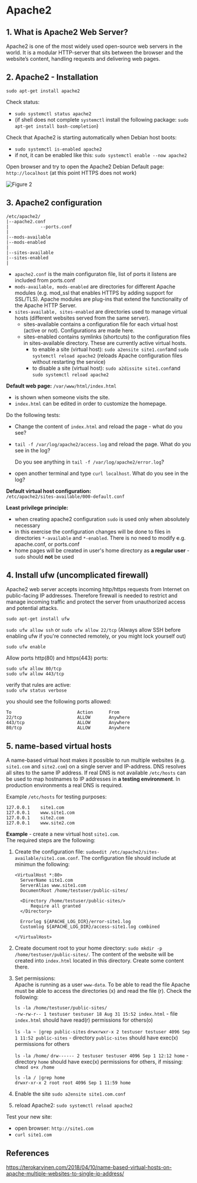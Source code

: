
# Apache2  

## 1. What is Apache2 Web Server?
Apache2 is one of the most widely used open-source web servers in the world. It is a modular HTTP-server that sits between the browser and the website’s content, handling requests and delivering web pages.

## 2. Apache2 - Installation

```sudo apt-get install apache2```  

Check status:  
 - ```sudo systemctl status apache2```
 - (if shell does not complete ```systemctl``` install the following package: ```sudo apt-get install bash-completion```)  

Check that Apache2 is starting automatically when Debian host boots:  
 - ```sudo systemctl is-enabled apache2```
 - if not, it can be enabled like this: ```sudo systemctl enable --now apache2```  

Open browser and try to open the Apache2 Debian Default page:  
```http://localhost```  (at this point HTTPS does not work)

![Figure 2](./pictures/apache.png)  


## 3. Apache2 configuration  

```
/etc/apache2/
|--apache2.conf  
|            --ports.conf
|
|--mods-available
|--mods-enabled
|
|--sites-available
|--sites-enabled
|
```
 - ```apache2.conf``` is the main configuraton file, list of ports it listens are included from ports.conf  
 - ```mods-available, mods-enabled``` are directories for different Apache modules (e.g. mod_ssl that enables HTTPS by adding support for SSL/TLS). Apache modules are plug-ins that extend the functionality of the Apache HTTP Server.  
 - ```sites-available, sites-enabled``` are directories used to manage virtual hosts (different websites served from the same server).  
   - sites-available contains a configuration file for each virtual host (active or not). Configurations are made here.  
   - sites-enabled contains symlinks (shortcuts) to the configuration files in sites-available directory. These are currently active virtual hosts.
     - to enable a site (virtual host): ```sudo a2ensite site1.conf```and ```sudo systemctl reload apache2``` (reloads Apache configuration files without restarting the service)  
     - to disable a site (virtual host): ```sudo a2dissite site1.conf```and ```sudo systemctl reload apache2```

__Default web page:__ ```/var/www/html/index.html```   
 - is shown when someone visits the site.
 - ```index.html``` can be edited in order to customize the homepage.  

Do the following tests:  
 - Change the content of ```index.html``` and reload the page - what do you see?  
 - ```tail -f /var/log/apache2/access.log``` and reload the page. What do you see in the log?
   
   Do you see anything in  ```tail -f /var/log/apache2/error.log```?  
 - open another terminal and type ```curl localhost```. What do you see in the log?


__Default virtual host configuration:__    
```/etc/apache2/sites-available/000-default.conf```  

__Least privilege principle:__ 
 - when creating apache2 configuration ```sudo``` is used only when absolutely necessary  
 - in this exercise the configuration changes will be done to files in directories  ```*-available``` and ```*-enabled```. There is no need to modify e.g. apache.conf, or ports.conf  
 - home pages will be created in user's home directory as __a regular user__ -  ```sudo``` should __not__ be used  

## 4. Install ufw (uncomplicated firewall)  
Apache2 web server accepts incoming http/https requests from Internet on public-facing IP addresses. Therefore firewall is needed to restrict and manage incoming traffic and protect the server from unauthorized access and potential attacks.  

```sudo apt-get install ufw```  

```sudo ufw allow ssh```  or ```sudo ufw allow 22/tcp``` (Always allow SSH before enabling ufw if you're connected remotely, or you might lock yourself out)  

```sudo ufw enable```  

Allow ports http(80) and https(443) ports:    
```
sudo ufw allow 80/tcp  
sudo ufw allow 443/tcp  
```
verify that rules are active:  
```sudo ufw status verbose```  

you should see the following ports allowed: 
```
To                         Action      From    
22/tcp                     ALLOW       Anywhere  
443/tcp                    ALLOW       Anywhere  
80/tcp                     ALLOW       Anywhere  
```
 
## 5. name-based virtual hosts
A name-based virtual host makes it possible to run multiple websites (e.g. ```site1.com``` and ```site2.com```) on a single server and IP-address. DNS resolves all sites to the same IP address. If real DNS is not available ```/etc/hosts``` can be used to map hostnames to IP addresses in __a testing environment__. In production environments a real DNS is required.  

Example ```/etc/hosts``` for testing purposes:  
```
127.0.0.1    site1.com
127.0.0.1    www.site1.com
127.0.0.1    site2.com
127.0.0.1    www.site2.com
```  

__Example__ - create a new virtual host ```site1.com```.   
The required steps are the following:  
 1. Create the configuration file: ```sudoedit /etc/apache2/sites-available/site1.com.conf```. The configuration file should include at minimun the following:  
    ```
    <VirtualHost *:80>  
      ServerName site1.com  
      ServerAlias www.site1.com  
      DocumentRoot /home/testuser/public-sites/  

      <Directory /home/testuser/public-sites/>  
          Require all granted  
      </Directory>  

      Errorlog ${APACHE_LOG_DIR}/error-site1.log  
      Customlog ${APACHE_LOG_DIR}/access-site1.log combined  
      
    </VirtualHost>  
    ```
    
 2. Create document root to your home directory: ```sudo mkdir -p /home/testuser/public-sites/```.
    The content of the website will be created into ```index.html``` located in this directory. Create some content there.
    
 3. Set permissions:  
    Apache is running as a user  ```www-data```. To be able to read the file Apache must be able to access the directories (x) and read the file (r). Check the following:  

    ```ls -la /home/testuser/public-sites/```  
    ```-rw-rw-r-- 1 testuser testuser 18 Aug 31 15:52 index.html``` - file ```index.html``` should have read(r) permissions for others(o)  
    
    ```ls -la ~ |grep public-sites```
    ```drwxrwxr-x 2 testuser testuser 4096 Sep 1 11:52 public-sites``` - directory ```public-sites``` should have exec(x) permissions for others
    
    ```ls -la /home/```
    ```drw------ 2 testuser testuser 4096 Sep 1 12:12 home``` - directory ```home``` should have exec(x) permissions for others, if missing:  ```chmod o+x /home```  
    
    ```ls -la / |grep home```  
    ```drwxr-xr-x 2 root root 4096 Sep 1 11:59 home```
    
 5. Enable the site ```sudo a2ensite site1.com.conf```  
 6. reload Apache2: ```sudo systemctl reload apache2```

Test your new site:  
  - open browser: ```http://site1.com```  
  - ```curl site1.com```  

## References  
https://terokarvinen.com/2018/04/10/name-based-virtual-hosts-on-apache-multiple-websites-to-single-ip-address/  
